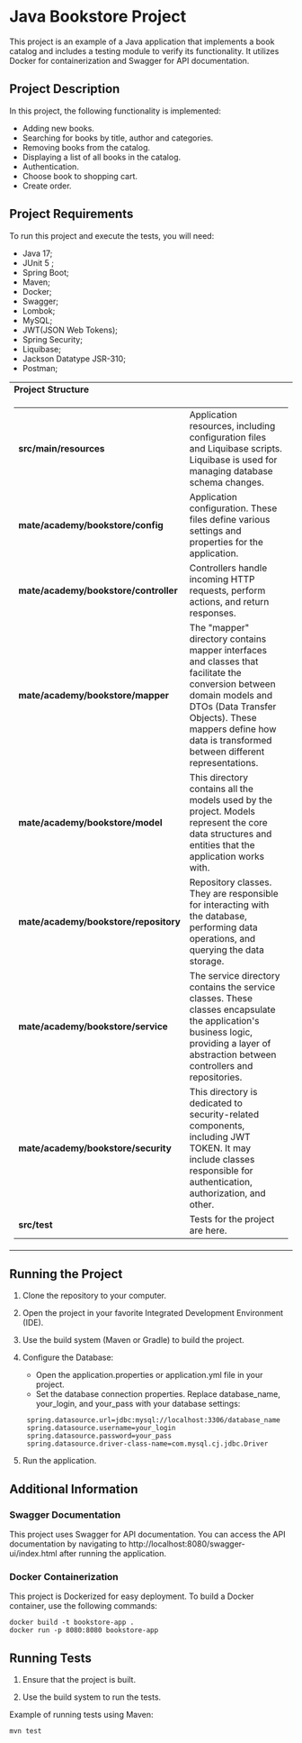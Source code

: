 # Java Bookstore Project

This project is an example of a Java application that implements a book catalog and includes 
a testing module to verify its functionality. 
It utilizes Docker for containerization and Swagger for API documentation.

## Project Description

In this project, the following functionality is implemented:

- Adding new books.
- Searching for books by title, author and categories.
- Removing books from the catalog.
- Displaying a list of all books in the catalog.
- Authentication.
- Choose book to shopping cart. 
- Create order.

## Project Requirements

To run this project and execute the tests, you will need:

- Java 17;
- JUnit 5 ;
- Spring Boot;
- Maven;
- Docker;
- Swagger;
- Lombok;
- MySQL;
- JWT(JSON Web Tokens);
- Spring Security;
- Liquibase;
- Jackson Datatype JSR-310;
- Postman;

<table>
  <tr>
    <td><strong>Project Structure</strong></td>
  </tr>
  <tr>
    <td>
      <table>
        <tr>
          <td><strong>src/main/resources</strong></td>
            <td>Application resources, including configuration files and Liquibase scripts. Liquibase is used for managing database schema changes.</td>
        </tr>
        <tr>
          <td><strong>mate/academy/bookstore/config</strong></td>
          <td>Application configuration. These files define various settings and properties for the application.</td>
        </tr>
        <tr>
          <td><strong>mate/academy/bookstore/controller</strong></td>
          <td>Controllers handle incoming HTTP requests, perform actions, and return responses.</td>
        </tr>
        <tr>
          <td><strong>mate/academy/bookstore/mapper</strong></td>
           <td>The "mapper" directory contains mapper interfaces and classes that facilitate the conversion between domain models and DTOs (Data Transfer Objects). These mappers define how data is transformed between different representations.</td>
        </tr>
        <tr>
          <td><strong>mate/academy/bookstore/model</strong></td>
          <td>This directory contains all the models used by the project. Models represent the core data structures and entities that the application works with.</td>
        </tr>
        <tr>
          <td><strong>mate/academy/bookstore/repository</strong></td>
          <td>Repository classes. They are responsible for interacting with the database, performing data operations, and querying the data storage.</td>
        </tr>
        <tr>
          <td><strong>mate/academy/bookstore/service</strong></td>
          <td>The service directory contains the service classes. These classes encapsulate the application's business logic, providing a layer of abstraction between controllers and repositories.</td>
        </tr>
        <tr>
          <td><strong>mate/academy/bookstore/security</strong></td>
          <td>This directory is dedicated to security-related components, including JWT TOKEN. It may include classes responsible for authentication, authorization, and other.</td>
        </tr>
        <tr>
          <td><strong>src/test</strong></td>
          <td>Tests for the project are here.</td>
        </tr>
      </table>
    </td>
  </tr>
</table>

## Running the Project

1. Clone the repository to your computer.

2. Open the project in your favorite Integrated Development Environment (IDE).

3. Use the build system (Maven or Gradle) to build the project.

4. Configure the Database:
   - Open the application.properties or application.yml file in your project.
   - Set the database connection properties. Replace database_name, your_login, and your_pass with your database settings:
   
    ```
     spring.datasource.url=jdbc:mysql://localhost:3306/database_name
     spring.datasource.username=your_login
     spring.datasource.password=your_pass
     spring.datasource.driver-class-name=com.mysql.cj.jdbc.Driver
    ```

5. Run the application.

## Additional Information

### Swagger Documentation

This project uses Swagger for API documentation. You can access the API documentation by navigating 
to http://localhost:8080/swagger-ui/index.html after running the application.


### Docker Containerization

This project is Dockerized for easy deployment. To build a Docker container, use the following commands:

``` 
docker build -t bookstore-app .
docker run -p 8080:8080 bookstore-app
``` 

## Running Tests

1. Ensure that the project is built.

2. Use the build system to run the tests.

Example of running tests using Maven:

```shell
mvn test

